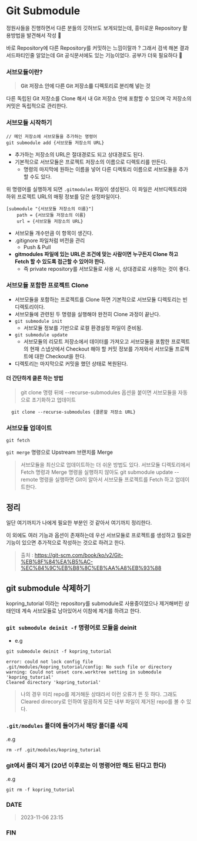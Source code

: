 # Git Submodule

정원사들을 진행하면서 다른 분들의 깃허브도 보게되었는데, 흥미로운 Repository 활용방법을 발견해서 작성 🫡

바로 Repository에 다른 Repository를 커밋하는 느낌이랄까 ?
그래서 검색 해본 결과 서드파티인줄 알았는데 Git 공식문서에도 있는 기능이었다. 공부가 더욱 필요하다 🤣

### 서브모듈이란?

> **Git 저장소 안에 다른 Git 저장소를 디렉토리로 분리해 넣는 것**

다른 독립된 Git 저장소를 Clone 해서 내 Git 저장소 안에 포함할 수 있으며 각 저장소의 커밋은 독립적으로 관리한다.

### 서브모듈 시작하기

```
// 메인 저장소에 서브모듈을 추가하는 명령어
git submodule add {서브모듈 저장소의 URL}
```

-   추가하는 저장소의 URL은 절대경로도 되고 상대경로도 된다.
-   기본적으로 서브모듈은 프로젝트 저장소의 이름으로 디렉토리를 만든다.
    -   명령의 마지막에 원하는 이름을 넣어 다른 디렉토리 이름으로 서브모듈을 추가할 수도 있다.

위 명령어를 실행하게 되면 `.gitmodules` 파일이 생성된다.
이 파일은 서브디렉토리와 하위 프로젝트 URL의 매핑 정보를 담은 설정파일이다.

```
[submodule "{서브모듈 저장소의 이름}"]
    path = {서브모듈 저장소의 이름}
    url = {서브모듈 저장소의 URL}
```

-   서브모듈 개수만큼 이 항목이 생긴다.
-   .gitignore 파일처럼 버전을 관리
    -   Push & Pull
-   **gitmodules 파일에 있는 URL은 조건에 맞는 사람이면 누구든지 Clone 하고 Fetch 할 수 있도록 접근할 수 있어야 한다.**
    -   즉 private repository를 서브모듈로 사용 시, 상대경로로 사용하는 것이 좋다.

### 서브모듈 포함한 프로젝트 Clone

-   서브모듈을 포함하는 프로젝트를 Clone 하면 기본적으로 서브모듈 디렉토리는 빈 디렉토리이다.
-   서브모듈에 관련된 두 명령을 실행해야 완전히 Clone 과정이 끝난다.
-   `git submodule init`
    -   서브모듈 정보를 기반으로 로컬 환경설정 파일이 준비됨.
-   `git submodule update`
    -   서브모듈의 리모트 저장소에서 데이터를 가져오고 서브모듈을 포함한 프로젝트의 현재 스냅샷에서 Checkout 해야 할 커밋 정보를 가져와서 서브모듈 프로젝트에 대한 Checkout을 한다.
-   디렉토리는 마지막으로 커밋을 했던 상태로 복원된다.

#### 더 간단하게 클론 하는 방법

> git clone 명령 뒤에 --recurse-submodules 옵션을 붙이면 서브모듈을 자동으로 초기화하고 업데이트

```
  git clone --recurse-submodules {클론할 저장소 URL}
```

### 서브모듈 업데이트

`git fetch`

`git merge` 명령으로 Upstream 브랜치를 Merge

> 서브모듈을 최신으로 업데이트하는 더 쉬운 방법도 있다. 서브모듈 디렉토리에서 Fetch 명령과 Merge 명령을 실행하지 않아도 git submodule update --remote 명령을 실행하면 Git이 알아서 서브모듈 프로젝트를 Fetch 하고 업데이트한다.

## 정리

일단 여기까지가 나에게 필요한 부분인 것 같아서 여기까지 정리한다.

이 외에도 여러 기능과 옵션이 존재하는데 우선 서브모듈로 프로젝트를 생성하고 필요한 기능이 있으면 추가적으로 작성하는 것으로 하려고 한다.

> 출처 : https://git-scm.com/book/ko/v2/Git-%EB%8F%84%EA%B5%AC-%EC%84%9C%EB%B8%8C%EB%AA%A8%EB%93%88

## git submodule 삭제하기

kopring_tutorial 이라는 repository를 submodule로 사용중이었으나 제거해버린 상태인데 계속 서브모듈로 남아있어서 이참에 제거를 하려고 한다.

### `git submodule deinit -f` 명령어로 모듈을 deinit

-   e.g

```git
git submodule deinit -f kopring_tutorial
```

```
error: could not lock config file .git/modules/kopring_tutorial/config: No such file or directory
warning: Could not unset core.worktree setting in submodule 'kopring_tutorial'
Cleared directory 'kopring_tutorial'
```

> 나의 경우 미리 repo를 제거해둔 상태라서 이런 오류가 뜬 듯 하다. 그래도 Cleared direcory로 인하여 말끔하게 모든 내부 파일이 제거된 repo를 볼 수 있다.

### `.git/modules` 폴더에 들어가서 해당 폴더를 삭제

.e.g

```
rm -rf .git/modules/kopring_tutorial
```

### git에서 폴더 제거 (20년 이후로는 이 명령어만 해도 된다고 한다)

.e.g

```
git rm -f kopring_tutorial
```

### DATE

> 2023-11-06 23:15

### FIN
